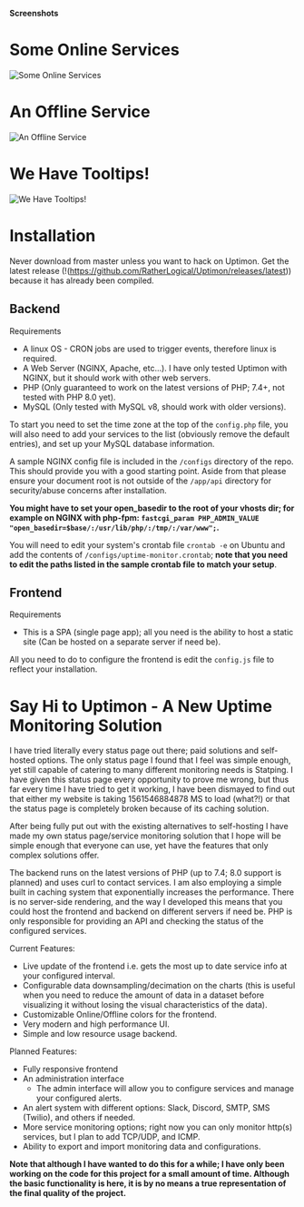 **Screenshots**

# Some Online Services
![Some Online Services](https://github.com/RatherLogical/Uptimon/raw/master/images/screenshot_1.png)

# An Offline Service
![An Offline Service](https://github.com/RatherLogical/Uptimon/raw/master/images/screenshot_2.png)

# We Have Tooltips!
![We Have Tooltips!](https://github.com/RatherLogical/Uptimon/raw/master/images/screenshot_3.png)

# Installation

Never download from master unless you want to hack on Uptimon. Get the latest release (!(https://github.com/RatherLogical/Uptimon/releases/latest)) because it has already been compiled.

## Backend

Requirements
- A linux OS - CRON jobs are used to trigger events, therefore linux is required.
- A Web Server (NGINX, Apache, etc...). I have only tested Uptimon with NGINX, but it should work with other web servers.
- PHP (Only guaranteed to work on the latest versions of PHP; 7.4+, not tested with PHP 8.0 yet).
- MySQL (Only tested with MySQL v8, should work with older versions).

To start you need to set the time zone at the top of the ``config.php`` file, you will also need to add your services to the list (obviously remove the default entries), and set up your MySQL database information.

A sample NGINX config file is included in the ``/configs`` directory of the repo. This should provide you with a good starting point. Aside from that please ensure your document root is not outside of the ``/app/api`` directory for security/abuse concerns after installation.

**You might have to set your open_basedir to the root of your vhosts dir; for example on NGINX with php-fpm: ``fastcgi_param PHP_ADMIN_VALUE "open_basedir=$base/:/usr/lib/php/:/tmp/:/var/www";``.**

You will need to edit your system's crontab file ``crontab -e`` on Ubuntu and add the contents of ``/configs/uptime-monitor.crontab``; **note that you need to edit the paths listed in the sample crontab file to match your setup**.

## Frontend

Requirements
- This is a SPA (single page app); all you need is the ability to host a static site (Can be hosted on a separate server if need be).

All you need to do to configure the frontend is edit the ``config.js`` file to reflect your installation.

# Say Hi to Uptimon - A New Uptime Monitoring Solution

I have tried literally every status page out there; paid solutions and self-hosted options. The only status page I found that I feel was simple enough, yet still capable of catering to many different monitoring needs is Statping. I have given this status page every opportunity to prove me wrong, but thus far every time I have tried to get it working, I have been dismayed to find out that either my website is taking 1561546884878 MS to load (what?!) or that the status page is completely broken because of its caching solution.

After being fully put out with the existing alternatives to self-hosting I have made my own status page/service monitoring solution that I hope will be simple enough that everyone can use, yet have the features that only complex solutions offer.

The backend runs on the latest versions of PHP (up to 7.4; 8.0 support is planned) and uses curl to contact services. I am also employing a simple built in caching system that exponentially increases the performance. There is no server-side rendering, and the way I developed this means that you could host the frontend and backend on different servers if need be. PHP is only responsible for providing an API and checking the status of the configured services.

Current Features:
- Live update of the frontend i.e. gets the most up to date service info at your configured interval.
- Configurable data downsampling/decimation on the charts (this is useful when you need to reduce the amount of data in a dataset before visualizing it without losing the visual characteristics of the data).
- Customizable Online/Offline colors for the frontend.
- Very modern and high performance UI.
- Simple and low resource usage backend.

Planned Features:
- Fully responsive frontend
- An administration interface
    - The admin interface will allow you to configure services and manage your configured alerts.
- An alert system with different options: Slack, Discord, SMTP, SMS (Twilio), and others if needed.
- More service monitoring options; right now you can only monitor http(s) services, but I plan to add TCP/UDP, and ICMP.
- Ability to export and import monitoring data and configurations.

**Note that although I have wanted to do this for a while; I have only been working on the code for this project for a small amount of time. Although the basic functionality is here, it is by no means a true representation of the final quality of the project.**